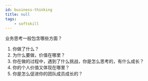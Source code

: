 ```yaml
---
id: business-thinking
title: null
tags:
    - softskill
---
```


<!--front-->
业务思考一般包含哪些方面？

<!--back-->
1. 你做了什么？
2. 为什么要做，价值在哪里？
3. 你在做的过程中，遇到了什么挑战，你是怎么思考的，有什么成长？
4. 你的个人价值又体现在哪里？
5. 你是怎么促进你的团队成员成长的？
